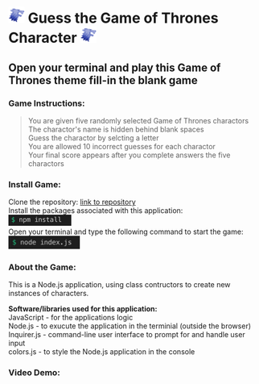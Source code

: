 
# <img src="assets/icon-stark.png" alt="🐺" width="32"/>  Guess the Game of Thrones Character  <img src="assets/icon-stark.png" alt="🐺" width="32"/>

## Open your terminal and play this Game of Thrones theme fill-in the blank game

### Game Instructions:  
> You are given five randomly selected Game of Thrones charactors  
> The charactor's name is hidden behind blank spaces  
> Guess the charactor by selcting a letter    
> You are allowed 10 incorrect guesses for each charactor  
> Your final score appears after you complete answers the five charactors    

### Install Game:  
Clone the repository: [link to repository](https://github.com/fcarlone/node-constructor-word-guess/)  
Install the packages associated with this application:  
 <img src="assets/ss-install-2.png" height="22">  
Open your terminal and type the following command to start the game:  
<img src="assets/ss-index.png" height="26">  

### About the Game:  
This is a Node.js application, using class contructors to create new instances of characters.

**Software/libraries used for this application:**  
JavaScript - for the applications logic  
Node.js - to exucute the application in the terminial (outside the browser)  
Inquirer.js - command-line user interface to prompt for and handle user input  
colors.js - to style the Node.js application in the console  


### Video Demo:
